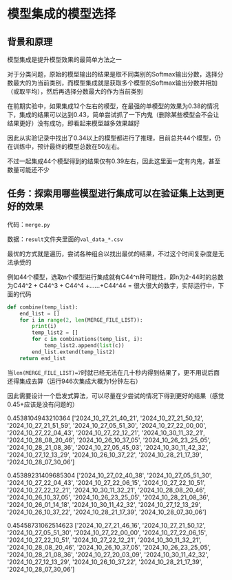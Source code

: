 # 模型集成的模型选择

## 背景和原理

模型集成是提升模型效果的最简单方法之一

对于分类问题，原始的模型输出的结果是取不同类别的Softmax输出分数，选择分数最大的为当前类别，而模型集成就是获取多个模型的Softmax输出分数并相加（或取平均），然后再选择分数最大的作为当前类别

在前期实验中，如果集成12个左右的模型，在最强的单模型的效果为0.38的情况下，集成的结果可以达到0.43，简单尝试抓了一下内鬼（删除某些模型会不会让结果更好）没有成功，即看起来模型越多效果越好

因此从实验记录中找出了0.34以上的模型都进行了推理，目前总共44个模型，仍在训练中，预计最终的模型总数在50左右。

不过一起集成44个模型得到的结果仅有0.39左右，因此这里面一定有内鬼，甚至数量可能还不少


## 任务：探索用哪些模型进行集成可以在验证集上达到更好的效果

代码：```merge.py```

数据：```result```文件夹里面的```val_data_*.csv```

最优的方式就是遍历，尝试各种组合以找出最优的结果，不过这个时间复杂度是无法承受的

例如44个模型，选取n个模型进行集成就有C44^n种可能性，即n为2-44时的总数为C44^2 + C44^3 + C44^4 +......+C44^44 = 很大很大的数字，实际运行中，下面的代码

```python
def combine(temp_list):
    end_list = []
    for i in range(2, len(MERGE_FILE_LIST)):
        print(i)
        temp_list2 = []
        for c in combinations(temp_list, i):
            temp_list2.append(list(c))
        end_list.extend(temp_list2)
    return end_list
```

当```len(MERGE_FILE_LIST)=7```时就已经无法在几十秒内得到结果了，更不用说后面还得集成去算（运行946次集成大概为1分钟左右）

因此需要设计一个启发式算法，可以尽量在少尝试的情况下得到更好的结果（感觉0.45+应该是没有问题的）

0.4538104943210364 ['2024_10_27_21_40_21', '2024_10_27_21_50_12', '2024_10_27_21_51_59', '2024_10_27_05_51_30', '2024_10_27_22_00_00', '2024_10_27_22_04_43', '2024_10_27_22_12_21', '2024_10_30_11_32_21', '2024_10_28_08_20_46', '2024_10_26_10_37_05', '2024_10_26_23_25_05', '2024_10_28_21_08_36', '2024_10_27_05_45_03', '2024_10_30_11_42_32', '2024_10_27_12_13_29', '2024_10_26_10_37_22', '2024_10_28_21_17_39', '2024_10_28_07_30_06']

0.45389231409685304 ['2024_10_27_02_40_38', '2024_10_27_05_51_30', '2024_10_27_22_04_43', '2024_10_27_22_06_15', '2024_10_27_22_10_51', '2024_10_27_22_12_21', '2024_10_30_11_32_21', '2024_10_28_08_20_46', '2024_10_26_10_37_05', '2024_10_26_23_25_05', '2024_10_28_21_08_36', '2024_10_26_01_14_18', '2024_10_30_11_42_32', '2024_10_27_12_13_29', '2024_10_26_10_37_22', '2024_10_28_21_17_39', '2024_10_28_07_30_06']
  
0.45458731062514623 ['2024_10_27_21_46_16', '2024_10_27_21_50_12', '2024_10_27_05_51_30', '2024_10_27_22_00_00', '2024_10_27_22_06_15', '2024_10_27_22_10_51', '2024_10_27_22_12_21', '2024_10_30_11_32_21', '2024_10_28_08_20_46', '2024_10_26_10_37_05', '2024_10_26_23_25_05', '2024_10_28_21_08_36', '2024_10_27_20_03_09', '2024_10_30_11_42_32', '2024_10_27_12_13_29', '2024_10_26_10_37_22', '2024_10_28_21_17_39', '2024_10_28_07_30_06']
